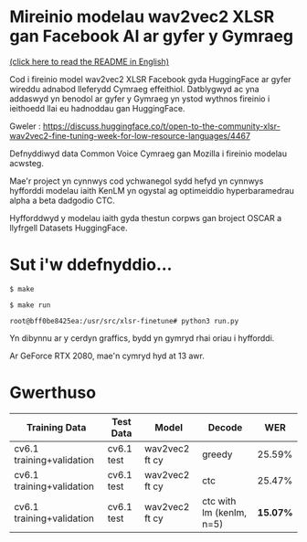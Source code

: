 # Mireinio modelau wav2vec2 XLSR gan Facebook AI ar gyfer y Gymraeg

[(click here to read the README in English)](README_en.md)

Cod i fireinio model wav2vec2 XLSR Facebook gyda HuggingFace ar gyfer wireddu 
adnabod lleferydd Cymraeg effeithiol. Datblygwyd ac yna addaswyd yn benodol ar gyfer
y Gymraeg yn ystod wythnos fireinio i ieithoedd llai eu hadnoddau gan HuggingFace. 

Gweler : https://discuss.huggingface.co/t/open-to-the-community-xlsr-wav2vec2-fine-tuning-week-for-low-resource-languages/4467

Defnyddiwyd data Common Voice Cymraeg gan Mozilla i fireinio modelau acwsteg.

Mae'r project yn cynnwys cod ychwanegol sydd hefyd yn cynnwys hyfforddi modelau iaith
KenLM yn ogystal ag optimeiddio hyperbaramedrau alpha a beta dadgodio CTC. 

Hyfforddwyd y modelau iaith gyda thestun corpws gan broject OSCAR a llyfrgell Datasets 
HuggingFace. 

# Sut i'w ddefnyddio...  

`$ make`

`$ make run `

`root@bff0be8425ea:/usr/src/xlsr-finetune# python3 run.py`

Yn dibynnu ar y cerdyn graffics, bydd yn gymryd rhai oriau i hyfforddi. 

Ar GeForce RTX 2080, mae'n cymryd hyd at 13 awr.



# Gwerthuso 

|Training Data | Test Data | Model | Decode | WER |
|---|---|---|---|---|
|cv6.1 training+validation | cv6.1 test | wav2vec2 ft cy | greedy | 25.59% |
|cv6.1 training+validation | cv6.1 test | wav2vec2 ft cy | ctc | 25.47% |
|cv6.1 training+validation | cv6.1 test | wav2vec2 ft cy | ctc with lm (kenlm, n=5) | **15.07%** |

